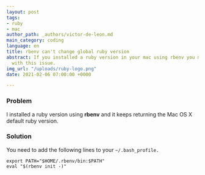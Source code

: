 ```yaml
---
layout: post
tags:
- ruby
- mac
author_path: _authors/victor-de-leon.md
main_category: coding
language: en
title: rbenv can't change global ruby version
abstract: If you installed a ruby version in your mac using rbenv you may encounter
  with this issue.
img_url: "/uploads/ruby-logo.png"
date: 2021-02-06 07:00:00 +0000

---
```

### Problem

I installed a ruby version using **rbenv** and it keeps returning the Mac OS X default ruby version.

### Solution

You need to add the following lines to your `~/.bash_profile.`

    export PATH="$HOME/.rbenv/bin:$PATH"
    eval "$(rbenv init -)"